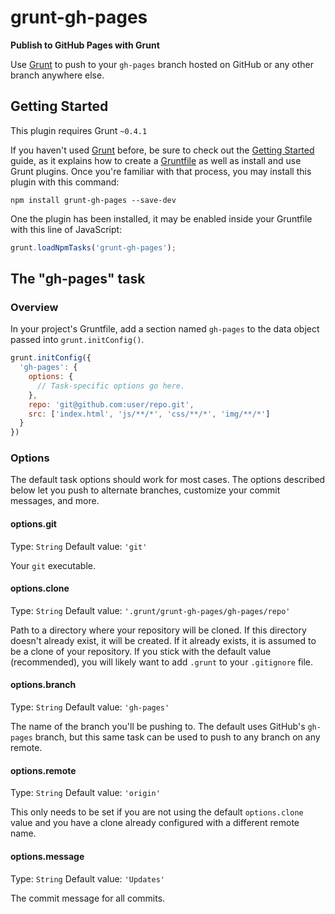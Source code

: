 # grunt-gh-pages
**Publish to GitHub Pages with Grunt**

Use [Grunt](http://gruntjs.com/) to push to your `gh-pages` branch hosted on GitHub or any other branch anywhere else.

## Getting Started
This plugin requires Grunt `~0.4.1`

If you haven't used [Grunt](http://gruntjs.com/) before, be sure to check out the [Getting Started](http://gruntjs.com/getting-started) guide, as it explains how to create a [Gruntfile](http://gruntjs.com/sample-gruntfile) as well as install and use Grunt plugins. Once you're familiar with that process, you may install this plugin with this command:

```shell
npm install grunt-gh-pages --save-dev
```

One the plugin has been installed, it may be enabled inside your Gruntfile with this line of JavaScript:

```js
grunt.loadNpmTasks('grunt-gh-pages');
```

## The "gh-pages" task

### Overview
In your project's Gruntfile, add a section named `gh-pages` to the data object passed into `grunt.initConfig()`.

```js
grunt.initConfig({
  'gh-pages': {
    options: {
      // Task-specific options go here.
    },
    repo: 'git@github.com:user/repo.git',
    src: ['index.html', 'js/**/*', 'css/**/*', 'img/**/*']
  }
})
```

### Options

The default task options should work for most cases.  The options described below let you push to alternate branches, customize your commit messages, and more.

#### options.git
Type: `String`
Default value: `'git'`

Your `git` executable.

#### options.clone
Type: `String`
Default value: `'.grunt/grunt-gh-pages/gh-pages/repo'`

Path to a directory where your repository will be cloned.  If this directory doesn't already exist, it will be created.  If it already exists, it is assumed to be a clone of your repository.  If you stick with the default value (recommended), you will likely want to add `.grunt` to your `.gitignore` file.

#### options.branch
Type: `String`
Default value: `'gh-pages'`

The name of the branch you'll be pushing to.  The default uses GitHub's `gh-pages` branch, but this same task can be used to push to any branch on any remote.

#### options.remote
Type: `String`
Default value: `'origin'`

This only needs to be set if you are not using the default `options.clone` value and you have a clone already configured with a different remote name.

#### options.message
Type: `String`
Default value: `'Updates'`

The commit message for all commits.
